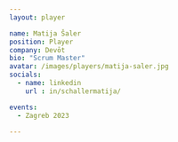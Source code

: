 ```yaml
---
layout: player

name: Matija Šaler
position: Player
company: Devōt
bio: "Scrum Master"
avatar: /images/players/matija-saler.jpg
socials:
  - name: linkedin
    url : in/schallermatija/

events:
  - Zagreb 2023

---
```


